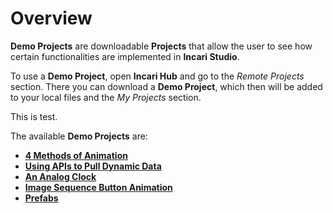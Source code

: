 # Overview

**Demo Projects** are downloadable **Projects** that allow the user to see how certain functionalities are implemented in **Incari Studio**.

To use a **Demo Project**, open **Incari Hub** and go to the _Remote Projects_ section. There you can download a **Demo Project**, which then will be added to your local files and the _My Projects_ section.

This is test.

The available **Demo Projects** are:

* [**4 Methods of Animation**](4-methods-of-animation.md)
* [**Using APIs to Pull Dynamic Data**](using-apis-to-pull-dynamic-data.md)
* [**An Analog Clock**](an-analog-clock.md)
* [**Image Sequence Button Animation**](image-sequence-button-animation.md)
* [**Prefabs**](prefabs-demo.md)